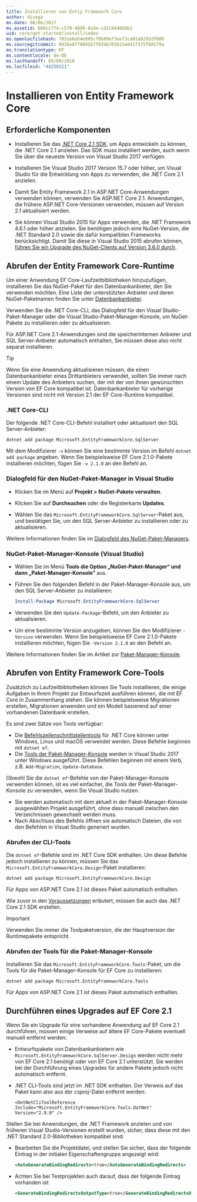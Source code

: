 ```yaml
---
title: Installieren von Entiy Framework Core
author: divega
ms.date: 08/06/2017
ms.assetid: 608cc774-c570-4809-8a3e-cd2c8446b8b2
uid: core/get-started/install/index
ms.openlocfilehash: 7831e6a54e885cf0b89ef3eef2cd81a9292df606
ms.sourcegitcommit: 0d36e8ff0892b7f034b765b15e041f375f88579a
ms.translationtype: HT
ms.contentlocale: de-DE
ms.lasthandoff: 09/09/2018
ms.locfileid: "44250321"
---
```

# <a name="installing-entity-framework-core"></a>Installieren von Entity Framework Core

## <a name="prerequisites"></a>Erforderliche Komponenten

* Installieren Sie das [.NET Core 2.1 SDK](https://www.microsoft.com/net/download/core), um Apps entwickeln zu können, die .NET Core 2.1 anzielen. Das SDK muss installiert werden, auch wenn Sie über die neueste Version von Visual Studio 2017 verfügen.

* Installieren Sie Visual Studio 2017 Version 15.7 oder höher, um Visual Studio für die Entwicklung von Apps zu verwenden, die .NET Core 2.1 anzielen.

* Damit Sie Entity Framework 2.1 in ASP.NET Core-Anwendungen verwenden können, verwenden Sie ASP.NET Core 2.1. Anwendungen, die frühere ASP.NET Core-Versionen verwenden, müssen auf Version 2.1 aktualisiert werden.

* Sie können Visual Studio 2015 für Apps verwenden, die .NET Framework 4.6.1 oder höher anzielen. Sie benötigen jedoch eine NuGet-Version, die .NET Standard 2.0 sowie die dafür kompatiblen Frameworks berücksichtigt. Damit Sie diese in Visual Studio 2015 abrufen können, [führen Sie ein Upgrade des NuGet-Clients auf Version 3.6.0 durch](https://www.nuget.org/downloads).

## <a name="get-the-entity-framework-core-runtime"></a>Abrufen der Entity Framework Core-Runtime

Um einer Anwendung EF Core-Laufzeitbibliotheken hinzuzufügen, installieren Sie das NuGet-Paket für den Datenbankanbieter, den Sie verwenden möchten. Eine Liste der unterstützten Anbieter und deren NuGet-Paketnamen finden Sie unter [Datenbankanbieter](../../providers/index.md).

Verwenden Sie die .NET Core-CLI, das Dialogfeld für den Visual Studio-Paket-Manager oder die Visual Studio-Paket-Manager-Konsole, um NuGet-Pakete zu installieren oder zu aktualisieren.

Für ASP.NET Core 2.1-Anwendungen sind die speicherinternen Anbieter und SQL Server-Anbieter automatisch enthalten, Sie müssen diese also nicht separat installieren.

> [!TIP]  
> Wenn Sie eine Anwendung aktualisieren müssen, die einen Datenbankanbieter eines Drittanbieters verwendet, sollten Sie immer nach einem Update des Anbieters suchen, der mit der von Ihnen gewünschten Version von EF Core kompatibel ist. Datenbankanbieter für vorherige Versionen sind nicht mit Version 2.1 der EF Core-Runtime kompatibel.  

### <a name="net-core-cli"></a>.NET Core-CLI

Der folgende .NET Core-CLI-Befehl installiert oder aktualisiert den SQL Server-Anbieter:

``` Console
dotnet add package Microsoft.EntityFrameworkCore.SqlServer
```

Mit dem Modifizierer `-v` können Sie eine bestimmte Version im Befehl `dotnet add package` angeben. Wenn Sie beispielsweise EF Core 2.1.0-Pakete installieren möchten, fügen Sie `-v 2.1.0` an den Befehl an.

### <a name="visual-studio-nuget-package-manager-dialog"></a>Dialogfeld für den NuGet-Paket-Manager in Visual Studio

* Klicken Sie im Menü auf **Projekt > NuGet-Pakete verwalten**.

* Klicken Sie auf **Durchsuchen** oder die Registerkarte **Updates**.

* Wählen Sie das `Microsoft.EntityFrameworkCore.SqlServer`-Paket aus, und bestätigen Sie, um den SQL Server-Anbieter zu installieren oder zu aktualisieren.

Weitere Informationen finden Sie im [Dialogfeld des NuGet-Paket-Managers](https://docs.microsoft.com/nuget/tools/package-manager-ui).

### <a name="visual-studio-nuget-package-manager-console"></a>NuGet-Paket-Manager-Konsole (Visual Studio)

* Wählen Sie im Menü **Tools die Option „NuGet-Paket-Manager“ und dann „Paket-Manager-Konsole“** aus.

* Führen Sie den folgenden Befehl in der Paket-Manager-Konsole aus, um den SQL Server-Anbieter zu installieren:

  ``` PowerShell  
  Install-Package Microsoft.EntityFrameworkCore.SqlServer
  ```
* Verwenden Sie den `Update-Package`-Befehl, um den Anbieter zu aktualisieren.

* Um eine bestimmte Version anzugeben, können Sie den Modifizierer `-Version` verwenden. Wenn Sie beispielsweise EF Core 2.1.0-Pakete installieren möchten, fügen Sie `-Version 2.1.0` an den Befehl an.

Weitere Informationen finden Sie im Artikel zur [Paket-Manager-Konsole](https://docs.microsoft.com/nuget/tools/package-manager-console).

## <a name="get-entity-framework-core-tools"></a>Abrufen von Entity Framework Core-Tools

Zusätzlich zu Laufzeitbibliotheken können Sie Tools installieren, die einige Aufgaben in Ihrem Projekt zur Entwurfszeit ausführen können, die mit EF Core in Zusammenhang stehen. Sie können beispielsweise Migrationen erstellen, Migrationen anwenden und ein Modell basierend auf einer vorhandenen Datenbank erstellen.

Es sind zwei Sätze von Tools verfügbar:
* Die [Befehlszeilenschnittstellentools](../../miscellaneous/cli/dotnet.md) für .NET Core können unter Windows, Linux und macOS verwendet werden. Diese Befehle beginnen mit `dotnet ef`. 
* Die [Tools der Paket-Manager-Konsole](../../miscellaneous/cli/powershell.md) werden in Visual Studio 2017 unter Windows ausgeführt. Diese Befehlen beginnen mit einem Verb, z.B. `Add-Migration`, `Update-Database`.

Obwohl Sie die `dotnet ef`-Befehle von der Paket-Manager-Konsole verwenden können, ist es viel einfacher, die Tools der Paket-Manager-Konsole zu verwenden, wenn Sie Visual Studio nutzen.
* Sie werden automatisch mit dem aktuell in der Paket-Manager-Konsole ausgewählten Projekt ausgeführt, ohne dass manuell zwischen den Verzeichnissen gewechselt werden muss.  
* Nach Abschluss des Befehls öffnen sie automatisch Dateien, die von den Befehlen in Visual Studio generiert wurden.

<a name="cli"></a>

### <a name="get-the-cli-tools"></a>Abrufen der CLI-Tools

Die `dotnet ef`-Befehle sind im .NET Core SDK enthalten. Um diese Befehle jedoch installieren zu können, müssen Sie das `Microsoft.EntityFrameworkCore.Design`-Paket installieren:

 ``` Console    
dotnet add package Microsoft.EntityFrameworkCore.Design 
``` 

Für Apps von ASP.NET Core 2.1 ist dieses Paket automatisch enthalten.

Wie zuvor in den [Voraussetzungen](#prerequisites) erläutert, müssen Sie auch das .NET Core 2.1 SDK erstellen.

> [!IMPORTANT]      
> Verwenden Sie immer die Toolpaketversion, die der Hauptversion der Runtimepakete entspricht.

### <a name="get-the-package-manager-console-tools"></a>Abrufen der Tools für die Paket-Manager-Konsole

Installieren Sie das `Microsoft.EntityFrameworkCore.Tools`-Paket, um die Tools für die Paket-Manager-Konsole für EF Core zu installieren:

 ``` Console    
dotnet add package Microsoft.EntityFrameworkCore.Tools
``` 

Für Apps von ASP.NET Core 2.1 ist dieses Paket automatisch enthalten.

## <a name="upgrading-to-ef-core-21"></a>Durchführen eines Upgrades auf EF Core 2.1

Wenn Sie ein Upgrade für eine vorhandene Anwendung auf EF Core 2.1 durchführen, müssen einige Verweise auf ältere EF Core-Pakete eventuell manuell entfernt werden:

* Entwurfspakete von Datenbankanbietern wie `Microsoft.EntityFrameworkCore.SqlServer.Design` werden nicht mehr von EF Core 2.1 benötigt oder von EF Core 2.1 unterstützt. Sie werden bei der Durchführung eines Upgrades für andere Pakete jedoch nicht automatisch entfernt.

* .NET CLI-Tools sind jetzt im .NET SDK enthalten. Der Verweis auf das Paket kann also aus der *csproj*-Datei entfernt werden:

  ```
  <DotNetCliToolReference Include="Microsoft.EntityFrameworkCore.Tools.DotNet" Version="2.0.0" />
  ```

Stellen Sie bei Anwendungen, die .NET Framework anzielen und von früheren Visual Studio-Versionen erstellt wurden, sicher, dass diese mit den .NET Standard 2.0-Bibliotheken kompatibel sind:

  * Bearbeiten Sie die Projektdatei, und stellen Sie sicher, dass der folgende Eintrag in der initialen Eigenschaftengruppe angezeigt wird:

    ``` xml
    <AutoGenerateBindingRedirects>true</AutoGenerateBindingRedirects>
    ```

  * Achten Sie bei Testprojekten auch darauf, dass der folgende Eintrag vorhanden ist:

    ``` xml
    <GenerateBindingRedirectsOutputType>true</GenerateBindingRedirectsOutputType>
    ```
